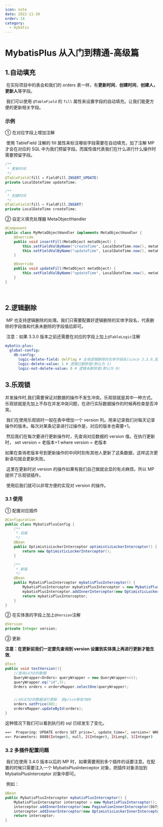 ```yaml
---
icon: note
date: 2022-11-30
order: 14
category:
  - mybatis
---
```


# MybatisPlus 从入门到精通-高级篇

## 1.自动填充

​ 在实际项目中的表会和我们的 orders 表一样，有**更新时间**，**创建时间**，**创建人，更新人**等字段。

​ 我们可以使用 `@TableField` 的 `fill` 属性来设置字段的自动填充。让我们能更方便的更新相关字段。

### 示例

① 在对应字段上增加注解

​ 使用 TableField 注解的 fill 属性来标注哪些字段需要在自动填充，加了注解 MP 才会在对应的 SQL 中为我们预留字段。而属性值代表我们在什么进行什么操作时需要预留字段。

```java
/**
 * 更新时间
 */
@TableField(fill = FieldFill.INSERT_UPDATE)
private LocalDateTime updateTime;

/**
 * 创建时间
 */
@TableField(fill = FieldFill.INSERT)
private LocalDateTime createTime;
```

② 自定义填充处理器 MetaObjectHandler

```java
@Component
public class MyMetaObjectHandler implements MetaObjectHandler {
    @Override
    public void insertFill(MetaObject metaObject) {
        this.setFieldValByName("createTime", LocalDateTime.now(), metaObject);
        this.setFieldValByName("updateTime", LocalDateTime.now(), metaObject);
    }

    @Override
    public void updateFill(MetaObject metaObject) {
        this.setFieldValByName("updateTime", LocalDateTime.now(), metaObject);
    }
}
```

​

## 2.逻辑删除

​ MP 也支持逻辑删除的处理。我们只需要配置好逻辑删除的实体字段名，代表删除的字段值和代表未删除的字段值后即可。

​ 注意：如果 3.3.0 版本之前还需要在对应的字段上加上`@TableLogic`注解

```yaml
mybatis-plus:
  global-config:
    db-config:
      logic-delete-field: delFlag # 全局逻辑删除的实体字段名(since 3.3.0,配置后可以忽略不配置步骤2)
      logic-delete-value: 1 # 逻辑已删除值(默认为 1)
      logic-not-delete-value: 0 # 逻辑未删除值(默认为 0)
```

## 3.乐观锁

​ 并发操作时,我们需要保证对数据的操作不发生冲突。乐观锁就是其中一种方式。乐观锁就是先加上不存在并发冲突问题，在进行实际数据操作的时候再检查是否冲突。

​ 我们在使用乐观锁时一般在表中增加一个 version 列。用来记录我们对每天记录操作的版本。每次对某条记录进行过操作是，对应的版本也需要+1。

​ 然后我们在每次要进行更新操作时，先查询对应数据的 version 值。在执行更新时， set version = 老版本+1 where version = 老版本

​ 如果在查询老版本号到更新操作的中间时刻有其他人更新了这条数据，这样这次更新语句就会更新失败。

​ 这里在更新时对 version 的操作如果有我们自己做就会显的有点麻烦。所以 MP 提供了乐观锁插件。

​ 使用后我们就可以非常方便的实现对 version 的操作。

### 3.1 使用

① 配置对应插件

```java
@Configuration
public class MybatisPlusConfig {
    /**
     * 旧版
     */
    @Bean
    public OptimisticLockerInterceptor optimisticLockerInterceptor() {
        return new OptimisticLockerInterceptor();
    }

    /**
     * 新版
     */
    @Bean
    public MybatisPlusInterceptor mybatisPlusInterceptor() {
        MybatisPlusInterceptor mybatisPlusInterceptor = new MybatisPlusInterceptor();
        mybatisPlusInterceptor.addInnerInterceptor(new OptimisticLockerInnerInterceptor());
        return mybatisPlusInterceptor;
    }
}
```

② 在实体类的字段上加上`@Version`注解

```java
@Version
private Integer version;
```

③ 更新

**注意：在更新前我们一定要先查询到 version 设置到实体类上再进行更新才能生效.**

```java
@Test
public void testVersion(){
    //查询id为3的数据
    QueryWrapper<Orders> queryWrapper = new QueryWrapper<>();
    queryWrapper.eq("id",3);
    Orders orders = ordersMapper.selectOne(queryWrapper);


    //对id为3的数据进行更新  把price修改为88
    orders.setPrice(88);
    ordersMapper.updateById(orders);
}
```

这种情况下我们可以看到执行的 sql 已经发生了变化。

```sh
==>  Preparing: UPDATE orders SET price=?, update_time=?, version=? WHERE id=? AND version=? AND del_flag=0
==> Parameters: 8888(Integer), null, 2(Integer), 2(Long), 1(Integer)
```

### 3.2 多插件配置问题

​ 我们在使用 3.4.0 版本以后的 MP 时，如果需要用到多个插件的话要注意。在配置的时候只需要注入一个 MybatisPlusInterceptor 对象，把插件对象添加到 MybatisPlusInterceptor 对象中即可。

​ 例如：

```java
@Bean
public MybatisPlusInterceptor mybatisPlusInterceptor() {
    MybatisPlusInterceptor interceptor = new MybatisPlusInterceptor();
    interceptor.addInnerInterceptor(new PaginationInnerInterceptor(DbType.MYSQL));
    interceptor.addInnerInterceptor(new OptimisticLockerInnerInterceptor());
    return interceptor;
}
```
